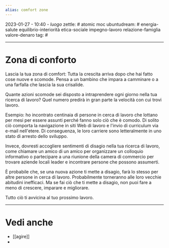 ```yaml
---
alias: comfort zone
---
```

2023-01-27 - 10:40 - *luogo*
zettle: # atomic moc
ubuntudream: # energia-salute equilibrio-interiorità etica-sociale impegno-lavoro relazione-famiglia valore-denaro 
tag: #

---
# Zona di conforto
Lascia la tua zona di comfort:
Tutta la crescita arriva dopo che hai fatto cose nuove e scomode. Pensa a un bambino che impara a camminare o a una farfalla che lascia la sua crisalide.

Quante azioni scomode sei disposto a intraprendere ogni giorno nella tua ricerca di lavoro? Quel numero predirà in gran parte la velocità con cui trovi lavoro.

Esempio: ho incontrato centinaia di persone in cerca di lavoro che lottano per mesi per essere assunti perché fanno solo ciò che è comodo. Di solito ciò comporta la navigazione in siti Web di lavoro e l'invio di curriculum via e-mail nell'etere. Di conseguenza, le loro carriere sono letteralmente in uno stato di arresto dello sviluppo.

Invece, dovresti accogliere sentimenti di disagio nella tua ricerca di lavoro, come chiamare un amico di un amico per organizzare un colloquio informativo o partecipare a una riunione della camera di commercio per trovare aziende locali leader e incontrare persone che possono assumerti.

È probabile che, se una nuova azione ti mette a disagio, farà lo stesso per altre persone in cerca di lavoro. Probabilmente torneranno alle loro vecchie abitudini inefficaci. Ma se fai ciò che ti mette a disagio, non puoi fare a meno di crescere, imparare e migliorare.

Tutto ciò ti avvicina al tuo prossimo lavoro.


---
# Vedi anche
- [[agire]]
- 